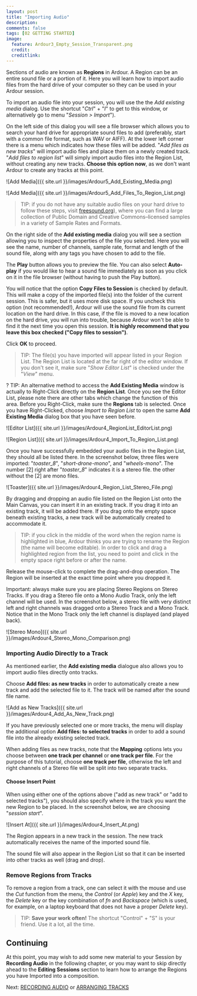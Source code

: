 ```yaml
---
layout: post
title: "Importing Audio"
description:
comments: false 
tags: [02 GETTING STARTED]
image:
  feature: Ardour3_Empty_Session_Transparent.png
  credit:  
  creditlink:  
---
```


Sections of audio are known as **Regions** in Ardour. A Region can be an
entire sound file or a portion of it. Here you will learn how to import
audio files from the hard drive of your computer so they can be used in
your Ardour session.

To import an audio file into your session, you will use the the *Add existing media* dialog. Use the shortcut "*Ctrl*" + "*I*" to get to this window, or alternatively go to menu "*Session > Import*").

On the left side of this dialog
you will see a file browser which allows you to search your hard drive
for appropriate sound files to add (preferably, start with a common file
format, such as WAV or AIFF). At the lower left corner there is a menu
which indicates how these files will be added. "*Add files as new
tracks*" will import audio files and place them on a newly created
track. "*Add files to region list*" will simply import audio files into
the Region List, without creating any new tracks. **Choose this option
now**, as we don't want Ardour to create any tracks at this point.

![Add Media]({{ site.url }}/images/Ardour5_Add_Existing_Media.png) 

![Add Media]({{ site.url }}/images/Ardour5_Add_Files_To_Region_List.png) 

> TIP: if you do not have any suitable audio files on your hard drive to
follow these steps, visit
[freesound.org](http://www.freesound.org/)), where you can find a
large collection of Public Domain and Creative Commons–licensed samples in a variety of
Sample Rates and Formats.

On the right side of the **Add existing media** dialog you will see a
section allowing you to inspect the properties of the file you selected.
Here you will see the name, number of channels, sample rate, format and
length of the sound file, along with any tags you have chosen to add to
the file.

The **Play** button allows you to preview the file. You can also select **Auto-play** if you would like to hear a sound file immediately as soon as you click on it in the file browser (without having to push the Play button).

You will notice that the option **Copy Files to Session** is checked by default. This will make a copy of the imported file(s) into the folder of the current session. This
is safer, but it uses more disk space. If you
uncheck this option (not recommended!), Ardour will use the sound file from its current location on
the hard drive. In this case, if the file is moved to a new location on
the hard drive, you will run into trouble, because Ardour won't be able
to find it the next time you open this session. **It is highly recommend
that you leave this box checked ("Copy files to session")**. 

Click **OK** to proceed.

> TIP: The file(s) you have imported will appear listed in your Region List. The Region List is located at the far right of the editor window. If you don't see it, make sure "*Show Editor List*" is checked under the "*View*" menu.

? TIP: An alternative method to access the **Add Existing Media** window is actually to Right-Click directly on the **Region List**. Once you see the Editor List, please note there are other tabs which change the function of this area. Before you Right-Click, make sure the **Regions** tab is selected. Once you have Right-Clicked, choose *Import to Region List* to open the same **Add Existing Media** dialog box that you have seen before.

![Editor List]({{ site.url }}/images/Ardour4_RegionList_EditorList.png) 

![Region List]({{ site.url }}/images/Ardour4_Import_To_Region_List.png) 

Once you have successfully embedded your audio files in the Region List, they should all be listed there. In the screenshot below, three files were imported: "*toaster\_8*", "*short-drone-mono*", and "*wheels-mono*". The number \[2\] right after "*toaster\_8*" indicates it is a stereo file. the other without the \[2\] are mono files.

![Toaster]({{ site.url }}/images/Ardour4_Region_List_Stereo_File.png) 

By dragging and dropping an audio file listed on the Region List onto the Main Canvas, you can insert
it in an existing track. If you drag it into an existing track, it will be added there. If you drag onto the empty space beneath existing tracks, a new track will be automatically created to accommodate it.

> TIP: if you click in the middle of the
word when the region name is highlighted in blue, Ardour thinks you are trying to rename the Region (the name will
become editable). In order to click and drag a highlighted region from the list, you need to point and
click in the empty space right before or after the name. 

Release the mouse-click to complete the drag-and-drop operation. The
Region will be inserted at the exact time point where you dropped it.

Important: always make sure you are placing Stereo Regions on Stereo
Tracks. If you drag a Stereo file onto a Mono Audio Track, only the left
channel will be used. In the screenshot below, a stereo file with very
distinct left and right channels was dragged onto a Stereo Track and a
Mono Track. Notice that in the Mono Track only the left channel is
displayed (and played back).  

![Stereo Mono]({{ site.url }}/images/Ardour4_Stereo_Mono_Comparison.png) 


### Importing Audio Directly to a Track

As mentioned earlier, the **Add existing media** dialogue also allows you
to import audio files directly onto tracks.

Choose **Add files: as new tracks** in order to automatically create
a new track and add the selected file to it. The track will be named
after the sound file name.

![Add as New Tracks]({{ site.url }}/images/Ardour4_Add_As_New_Track.png) 

If you have previously selected one or more tracks, the menu will display the
additional option **Add files: to selected tracks** in order to add a sound
file into the already existing selected track.

When adding files as new tracks, note that the **Mapping** options lets you choose between **one track per channel** or **one track per file**. For the purpose of this tutorial, choose **one track per file**, otherwise the left and right channels of a Stereo file will be split into two separate tracks.

#### Choose Insert Point

When using either one of the options above ("add as new track" or "add to selected tracks"),
you should also specify where in the track you want the
new Region to be placed. In the screenshot below, we are choosing
"*session start*".

![Insert At]({{ site.url }}/images/Ardour4_Insert_At.png) 

The Region appears in a new track in the session. The new track
automatically receives the name of the imported sound file.

The sound file will also appear in the Region List so that it can be
inserted into other tracks as well (drag and drop).

### Remove Regions from Tracks

To remove a region from a track, one can select it with the mouse and
use the *Cut* function from the menu, the *Control* (or *Apple*) key and
the *X* key, the *Delete* key or the key combination of *fn* and
*Backspace* (which is used, for example, on a laptop keyboard that does
not have a proper *Delete* key).

> TIP: **Save your work often!** The shortcut "Control" + "S" is your friend. Use it a lot, all the time.

Continuing
----------

At this point, you may wish to add some new material to your Session by
**Recording Audio** in the following chapter, or you may want to skip
directly ahead to the **Editing Sessions** section to learn how to
arrange the Regions you have Imported into a composition.

Next: [RECORDING AUDIO](../recording-audio) or [ARRANGING TRACKS](../arranging-tracks)
